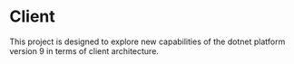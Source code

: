 # Client

This project is designed to explore new capabilities of the dotnet platform version 9 in terms of client architecture.